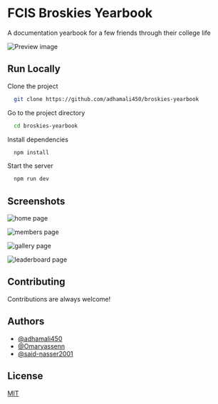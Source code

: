 # FCIS Broskies Yearbook

A documentation yearbook for a few friends through their college life


![Preview image](https://iili.io/HphN8zP.jpg)



## Run Locally

Clone the project

```bash
  git clone https://github.com/adhamali450/broskies-yearbook
```

Go to the project directory

```bash
  cd broskies-yearbook
```

Install dependencies

```bash
  npm install
```

Start the server

```bash
  npm run dev
```


## Screenshots

![home page](https://iili.io/HphwBuS.jpg)

![members page](https://iili.io/HphwCw7.jpg)

![gallery page](https://iili.io/Hphwnt9.jpg)

![leaderboard page](https://iili.io/HphwzMu.jpg)



## Contributing

Contributions are always welcome!
## Authors
- [@adhamali450](https://github.com/adhamali450)
- [@Omaryassenn](https://github.com/Omaryassenn)
- [@said-nasser2001](https://github.com/said-nasser2001)


## License

[MIT](https://choosealicense.com/licenses/mit/)

